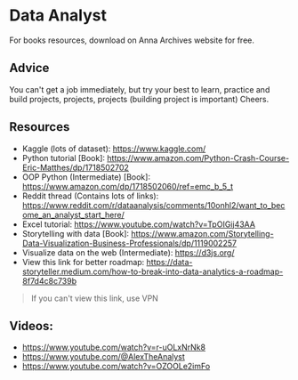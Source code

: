 # Data Analyst
For books resources, download on Anna Archives website for free.
## Advice
You can't get a job immediately, but try your best to learn, practice and build projects, projects, projects (building project is important)
Cheers.
## Resources
- Kaggle (lots of dataset): https://www.kaggle.com/
- Python tutorial [Book]: https://www.amazon.com/Python-Crash-Course-Eric-Matthes/dp/1718502702
- OOP Python (Intermediate) [Book]: https://www.amazon.com/dp/1718502060/ref=emc_b_5_t
- Reddit thread (Contains lots of links): https://www.reddit.com/r/dataanalysis/comments/10onhl2/want_to_become_an_analyst_start_here/
- Excel tutorial: https://www.youtube.com/watch?v=TpOIGij43AA
- Storytelling with data [Book]: https://www.amazon.com/Storytelling-Data-Visualization-Business-Professionals/dp/1119002257
- Visualize data on the web (Intermediate): https://d3js.org/
- View this link for better roadmap: https://data-storyteller.medium.com/how-to-break-into-data-analytics-a-roadmap-8f7d4c8c739b
> If you can't view this link, use VPN
## Videos:
- https://www.youtube.com/watch?v=r-uOLxNrNk8
- https://www.youtube.com/@AlexTheAnalyst
- https://www.youtube.com/watch?v=OZOOLe2imFo
